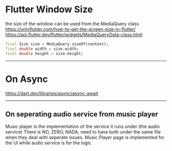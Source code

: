 # Flutter Window Size
the size of the window can be used from the MediaQuery class
https://onlyflutter.com/how-to-get-the-screen-size-in-flutter/
https://api.flutter.dev/flutter/widgets/MediaQueryData-class.html

```dart
final Size size = MediaQuery.sizeOf(context);
final double width = size.width;
final double height = size.height;
```

---

# On Async
https://dart.dev/libraries/async/async-await

---

## On seperating audio service from music player

Music player is the implementation of the service it runs under (the audio service)
There is NO, ZERO, NADA, need to have both under the same file when they deal with seperate issues.
Music Player page is implemented for the UI while audio service is for the logic